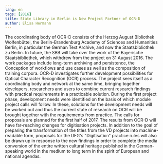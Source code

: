 ```yaml
---
lang: en
tags: [2016]
title: State Library in Berlin is New Project Partner of OCR-D
author: Elisa Hermann
---
```


The coordinating body of OCR-D consists of the Herzog August Bibliothek Wolfenbüttel, the Berlin-Brandenburg Academy of Sciences and Humanities Berlin, in particular the German Text Archive, and now the Staatsbibliothek zu Berlin. In future, the SBB will take over the work of the Bayerische Staatsbibliothek, which withdrew from the project on 31 August 2016. The work packages include long-term archiving and persistence, the Conception of workflows and use cases as well as the composition of training corpora. OCR-D investigates further development possibilities for Optical Character Recognition (OCR) process. The project sees itself as a coordinating body and network at the same time, bringing together developers, researchers and users to combine current research findings with practical requirements in a practicable solution. During the first project phase, development needs were identified on the basis of which module project calls will follow. In these, solutions for the development needs will be worked out and thus the current state of research on OCR will be brought together with the requirements from practice. The calls for proposals are planned for the first half of 2017. The results from OCR-D will have far-reaching changes for digitisation projects. In addition to the goal of preparing the transformation of the titles from the VD projects into machine-readable form, proposals for the DFG's "Digitisation" practice rules will also be drawn up in response to the new findings in order to complete the media conversion of the entire written cultural heritage published in the German-speaking world in the medium to long term in the spirit of European and national agendas.
